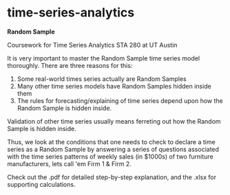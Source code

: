 # time-series-analytics

<b>Random Sample</b>

Coursework for Time Series Analytics STA 280 at UT Austin 

It is very important to master the Random Sample time series model thoroughly. There are three reasons for this:

1. Some real-world times series actually are Random Samples
2. Many other time series models have Random Samples hidden inside them
3. The rules for forecasting/explaining of time series depend upon how the Random Sample is hidden inside.

Validation of other time series usually means ferreting out how the Random Sample is hidden inside.

Thus, we look at the conditions that one needs to check to declare a time series as a Random Sample by answering a series of questions associated with the time series patterns of weekly sales (in $1000s) of two furniture manufacturers, lets call 'em Firm 1 & Firm 2.

Check out the .pdf for detailed step-by-step explanation, and the .xlsx for supporting calculations.
